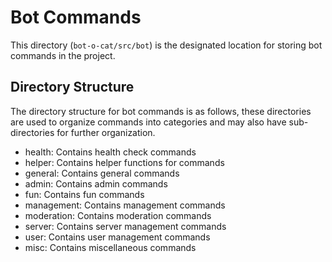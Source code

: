 # Bot Commands

This directory (`bot-o-cat/src/bot`) is the designated location for storing bot commands in the project.

## Directory Structure

The directory structure for bot commands is as follows, these directories are used to organize commands into categories and may also have sub-directories for further organization.

- health: Contains health check commands
- helper: Contains helper functions for commands
- general: Contains general commands
- admin: Contains admin commands
- fun: Contains fun commands
- management: Contains management commands
- moderation: Contains moderation commands
- server: Contains server management commands
- user: Contains user management commands
- misc: Contains miscellaneous commands
